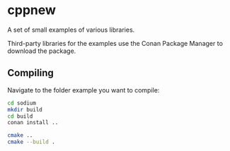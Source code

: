 # cppnew

A set of small examples of various libraries.

Third-party libraries for the examples use the Conan Package Manager to download the package.

## Compiling

Navigate to the folder example you want to compile:

```bash
cd sodium
mkdir build
cd build
conan install ..

cmake ..
cmake --build .
```


